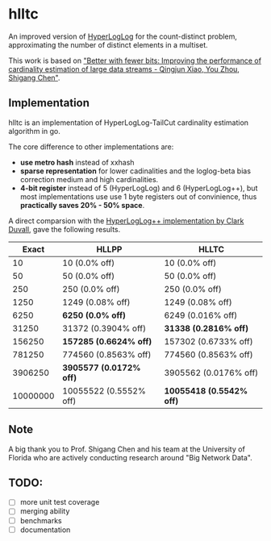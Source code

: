 # hlltc
An improved version of [HyperLogLog](https://en.wikipedia.org/wiki/HyperLogLog) for the count-distinct problem, approximating the number of distinct elements in a multiset. 

This work is based on ["Better with fewer bits: Improving the performance of cardinality estimation of large data streams - Qingjun Xiao, You Zhou, Shigang Chen"](http://cse.seu.edu.cn/PersonalPage/csqjxiao/csqjxiao_files/papers/INFOCOM17.pdf).


## Implementation
hlltc is an implementation of HyperLogLog-TailCut cardinality estimation algorithm in go.

The core difference to other implementations are:
* **use metro hash** instead of xxhash
* **sparse representation** for lower cadinalities and the loglog-beta bias correction medium and high cardinalities.
* **4-bit register** instead of 5 (HyperLogLog) and 6 (HyperLogLog++), but most implementations use use 1 byte registers out of convinience, thus **practically saves 20% - 50% space**.

A direct comparsion with the [HyperLogLog++ implementation by Clark Duvall](https://github.com/clarkduvall/hyperloglog), gave the following results.

| Exact | HLLPP | HLLTC |
| --- | --- | --- |
| 10 | 10 (0.0% off) | 10 (0.0% off) |
| 50 | 50 (0.0% off) | 50 (0.0% off) |
| 250 | 250 (0.0% off) | 250 (0.0% off) |
| 1250 | 1249 (0.08% off) | 1249 (0.08% off) |
| 6250 | **6250 (0.0% off)** | 6249 (0.016% off) |
| 31250 | 31372 (0.3904% off) | **31338 (0.2816% off)** |
| 156250 | **157285 (0.6624% off)** | 157302 (0.6733% off) |
| 781250 |  774560 (0.8563% off) | 774560 (0.8563% off) |
| 3906250 | **3905577 (0.0172% off)** | 3905562 (0.0176% off) |
| 10000000 | 10055522 (0.5552% off) | **10055418 (0.5542% off)** |


## Note
A big thank you to Prof. Shigang Chen and his team at the University of Florida who are actively conducting research around "Big Network Data".

## TODO:
* [ ] more unit test coverage
* [ ] merging ability 
* [ ] benchmarks
* [ ] documentation
